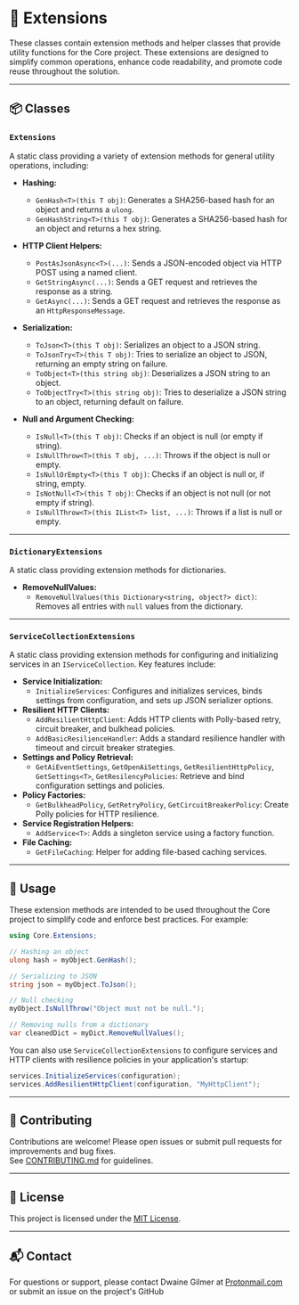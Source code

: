 ﻿# 🧠 Extensions

These classes contain extension methods and helper classes that provide utility functions for the Core project. These extensions are designed to simplify common operations, enhance code readability, and promote code reuse throughout the solution.

---

## 📦 Classes

### `Extensions`
A static class providing a variety of extension methods for general utility operations, including:

- **Hashing:**  
  - `GenHash<T>(this T obj)`: Generates a SHA256-based hash for an object and returns a `ulong`.
  - `GenHashString<T>(this T obj)`: Generates a SHA256-based hash for an object and returns a hex string.

- **HTTP Client Helpers:**  
  - `PostAsJsonAsync<T>(...)`: Sends a JSON-encoded object via HTTP POST using a named client.
  - `GetStringAsync(...)`: Sends a GET request and retrieves the response as a string.
  - `GetAsync(...)`: Sends a GET request and retrieves the response as an `HttpResponseMessage`.

- **Serialization:**  
  - `ToJson<T>(this T obj)`: Serializes an object to a JSON string.
  - `ToJsonTry<T>(this T obj)`: Tries to serialize an object to JSON, returning an empty string on failure.
  - `ToObject<T>(this string obj)`: Deserializes a JSON string to an object.
  - `ToObjectTry<T>(this string obj)`: Tries to deserialize a JSON string to an object, returning default on failure.

- **Null and Argument Checking:**  
  - `IsNull<T>(this T obj)`: Checks if an object is null (or empty if string).
  - `IsNullThrow<T>(this T obj, ...)`: Throws if the object is null or empty.
  - `IsNullOrEmpty<T>(this T obj)`: Checks if an object is null or, if string, empty.
  - `IsNotNull<T>(this T obj)`: Checks if an object is not null (or not empty if string).
  - `IsNullThrow<T>(this IList<T> list, ...)`: Throws if a list is null or empty.

---

### `DictionaryExtensions`
A static class providing extension methods for dictionaries.

- **RemoveNullValues:**  
  - `RemoveNullValues(this Dictionary<string, object?> dict)`: Removes all entries with `null` values from the dictionary.

---

### `ServiceCollectionExtensions`
A static class providing extension methods for configuring and initializing services in an `IServiceCollection`. Key features include:

- **Service Initialization:**  
  - `InitializeServices`: Configures and initializes services, binds settings from configuration, and sets up JSON serializer options.
- **Resilient HTTP Clients:**  
  - `AddResilientHttpClient`: Adds HTTP clients with Polly-based retry, circuit breaker, and bulkhead policies.
  - `AddBasicResilienceHandler`: Adds a standard resilience handler with timeout and circuit breaker strategies.
- **Settings and Policy Retrieval:**  
  - `GetAiEventSettings`, `GetOpenAiSettings`, `GetResilientHttpPolicy`, `GetSettings<T>`, `GetResilencyPolicies`: Retrieve and bind configuration settings and policies.
- **Policy Factories:**  
  - `GetBulkheadPolicy`, `GetRetryPolicy`, `GetCircuitBreakerPolicy`: Create Polly policies for HTTP resilience.
- **Service Registration Helpers:**  
  - `AddService<T>`: Adds a singleton service using a factory function.
- **File Caching:**  
  - `GetFileCaching`: Helper for adding file-based caching services.

---

## 📝 Usage

These extension methods are intended to be used throughout the Core project to simplify code and enforce best practices. For example:

```csharp
using Core.Extensions;

// Hashing an object
ulong hash = myObject.GenHash();

// Serializing to JSON
string json = myObject.ToJson();

// Null checking
myObject.IsNullThrow("Object must not be null.");

// Removing nulls from a dictionary
var cleanedDict = myDict.RemoveNullValues();
```

You can also use `ServiceCollectionExtensions` to configure services and HTTP clients with resilience policies in your application's startup:

```csharp
services.InitializeServices(configuration);
services.AddResilientHttpClient(configuration, "MyHttpClient");
```

---

## 🤝 Contributing

Contributions are welcome! Please open issues or submit pull requests for improvements and bug fixes.  
See [CONTRIBUTING.md](../../CONTRIBUTING.md) for guidelines.

---

## 📄 License

This project is licensed under the [MIT License](../../LICENSE).

---

## 📬 Contact

For questions or support, please contact Dwaine Gilmer at [Protonmail.com](mailto:dwaine.gilmer@protonmail.com) or submit an issue on the project's GitHub
